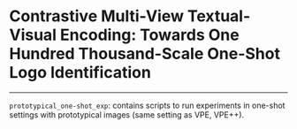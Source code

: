 # Contrastive Multi-View Textual-Visual Encoding: Towards One Hundred Thousand-Scale One-Shot Logo Identification

----

`prototypical_one-shot_exp`: contains scripts to run experiments in one-shot settings with prototypical images (same setting as VPE, VPE++).
